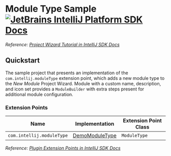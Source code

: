 # Module Type Sample [![JetBrains IntelliJ Platform SDK Docs](https://jb.gg/badges/docs.svg)][docs]
*Reference: [Project Wizard Tutorial in IntelliJ SDK Docs][docs:wizard]*

## Quickstart

The sample project that presents an implementation of the `com.intellij.moduleType` extension point, which adds a new module type to the *New Module* Project Wizard.
Module with a custom name, description, and icon set provides a `ModuleBuilder` with extra steps present for additional module configuration.

### Extension Points

| Name                      | Implementation                        | Extension Point Class |
|---------------------------|---------------------------------------|-----------------------|
| `com.intellij.moduleType` | [DemoModuleType][file:DemoModuleType] | `ModuleType`          |

*Reference: [Plugin Extension Points in IntelliJ SDK Docs][docs:ep]*


[docs]: https://plugins.jetbrains.com/docs/intellij/
[docs:wizard]: https://plugins.jetbrains.com/docs/intellij/intro-project-wizard.html
[docs:ep]: https://plugins.jetbrains.com/docs/intellij/plugin-extensions.html

[file:DemoModuleType]: ./src/main/java/org/intellij/sdk/module/DemoModuleType.java
